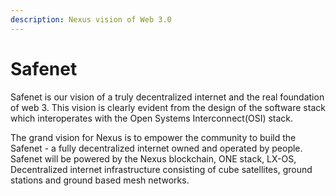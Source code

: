 ```yaml
---
description: Nexus vision of Web 3.0
---
```


# Safenet

Safenet is our vision of a truly decentralized internet and the real foundation of web 3. This vision  is clearly evident from the design of the software stack which interoperates with the Open Systems Interconnect(OSI) stack.

The grand vision for Nexus is to empower the community to build the Safenet - a fully decentralized internet owned and operated by people. Safenet will be powered by the Nexus blockchain, ONE stack, LX-OS, Decentralized internet infrastructure consisting of cube satellites, ground stations and ground based mesh networks.
